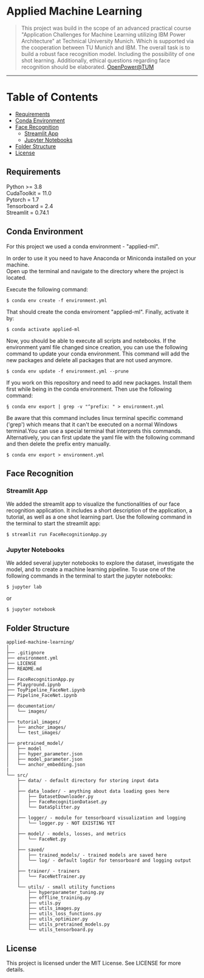 # Applied Machine Learning

> This project was build in the scope of an advanced practical course "Application Challenges 
for Machine Learning utilizing IBM Power Architecture" at Technical University Munich. Which is supported via the cooperation between TU Munich and IBM.
The overall task is to build a robust face recognition model. Including the possibility of one shot learning. Additionally, ethical questions regarding 
face recognition should be elaborated.
[OpenPower@TUM](https://openpower.ucc.in.tum.de/home2/education/teaching-and-practical-courses/winter-2020-2021/)

<hr>

# Table of Contents
* [Requirements](#requirements)
* [Conda Environment](#conda-environment)
* [Face Recognition](#face-recognition)
    * [Streamlit App](#streamlit-app)
    * [Jupyter Notebooks](#jupyter-notebooks)
* [Folder Structure](#folder-structure)
* [License](#license)


## <a name="requirements"></a> Requirements

Python >= 3.8       <br />
CudaToolkit = 11.0  <br />
Pytorch = 1.7       <br />
Tensorboard = 2.4   <br />
Streamlit = 0.74.1  <br />

## <a name="conda-environment"></a> Conda Environment 

For this project we used a conda environment - "applied-ml". 

In order to use it you need to have Anaconda or Miniconda installed on your machine.  
Open up the terminal and navigate to the directory where the project is located. 

Execute the following command:

    $ conda env create -f environment.yml

That should create the conda enviroment "applied-ml". Finally, activate it by:

	$ conda activate applied-ml

Now, you should be able to execute all scripts and notebooks. If the environment yaml 
file changed since creation, you can use the following command to update your conda
environment. This command will add the new packages and delete all packages that are not
used anymore.

    $ conda env update -f environment.yml --prune

If you work on this repository and need to add new packages. Install them first while
being in the conda environment. Then use the following command:

    § conda env export | grep -v "^prefix: " > environment.yml

Be aware that this command includes linux terminal specific command ('grep') which means
that it can't be executed on a normal Windows terminal.You can use a special terminal that
interprets this commands. Alternatively, you can first update the yaml file with the following 
command and then delete the prefix entry manually. 

    $ conda env export > environment.yml

## <a name="face-recognition"></a> Face Recognition

### <a name="streamlit-app"></a> Streamlit App
We added the streamlit app to visualize the functionalities of our face recognition application. 
It includes a short description of the application, a tutorial, as well as a one shot learning
part. Use the following command in the terminal to start the streamlit app:

    $ streamlit run FaceRecognitionApp.py

### <a name="jupyter-notebooks"></a> Jupyter Notebooks 
We added several jupyter notebooks to explore the dataset, investigate the model, and to 
create a machine learning pipeline. To use one of the following commands in the terminal to
start the jupyter notebooks:

    $ jupyter lab

or 

    $ jupyter notebook

## <a name="folder-structure"></a> Folder Structure
  ```
  applied-machine-learning/
  │
  ├── .gitignore
  ├── environment.yml
  ├── LICENSE
  ├── README.md
  │
  ├── FaceRecognitionApp.py
  ├── Playground.ipynb
  ├── ToyPipeline_FaceNet.ipynb
  ├── Pipeline_FaceNet.ipynb
  │
  ├── documentation/
  │   └── images/
  │
  ├── tutorial_images/
  │   ├── anchor_images/
  │   └── test_images/
  │
  ├── pretrained_model/
  │   ├── model
  │   ├── hyper_parameter.json
  │   ├── model_parameter.json
  │   └── anchor_embedding.json
  |
  └── src/
      ├── data/ - default directory for storing input data
      │
      ├── data_loader/ - anything about data loading goes here
      │   ├── DatasetDownloader.py
      │   ├── FaceRecognitionDataset.py
      │   └── DataSplitter.py
      │
      ├── logger/ - module for tensorboard visualization and logging
      │   └── logger.py - NOT EXISTING YET
      │  
      ├── model/ - models, losses, and metrics
      │   └── FaceNet.py
      │
      ├── saved/
      │   ├── trained_models/ - trained models are saved here
      │   └── log/ - default logdir for tensorboard and logging output
      │
      ├── trainer/ - trainers
      │   └── FaceNetTrainer.py
      │
      └── utils/ - small utility functions
          ├── hyperparameter_tuning.py
          ├── offline_training.py
          ├── utils.py
          ├── utils_images.py
          ├── utils_loss_functions.py
          ├── utils_optimizer.py
          ├── utils_pretrained_models.py
          └── utils_tensorboard.py
  ```

## License
This project is licensed under the MIT License. See LICENSE for more details.
